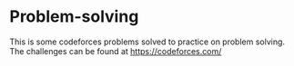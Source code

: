 # Problem-solving
This is some codeforces problems solved to practice on problem solving.
The challenges can be found at https://codeforces.com/
